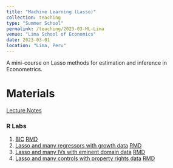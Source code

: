 ```yaml
---
title: "Machine Learning (Lasso)"
collection: teaching
type: "Summer School"
permalink: /teaching/2023-03-ML-Lima
venue: "Lima School of Economics"
date: 2023-03-01
location: "Lima, Peru"
---
```


A mini-course on Lasso methods for estimation and inference in Econometrics.


Materials
======

[Lecture Notes](/files/Lima_2023/LectureNotesLima2023.pdf)

### R Labs
1. [BIC](/files/Lima_2023/R/Lab_01_BIC.html)     [RMD](/files/Lima_2023/R/Lab_01_BIC.Rmd)
2. [Lasso and many regressors with growth data](/files/Lima_2023/R/Lab_02_Lasso.html)     [RMD](/files/Lima_2023/R/Lab_02_Lasso.Rmd)
3. [Lasso and many IVs with eminent domain data](/files/Lima_2023/R/Lab_04_Lasso_IV_Eminent_Domain.html)    [RMD](/files/Lima_2023/R/Lab_04_Lasso_IV_Eminent_Domain.Rmd) 
4. [Lasso and many controls with property rights data](/files/Lima_2023/R/Lab_04_Lasso_IV_Property_Rights_Development.html)    [RMD](/files/Lima_2023/R/Lab_04_Lasso_IV_Property_Rights_Development.Rmd)
